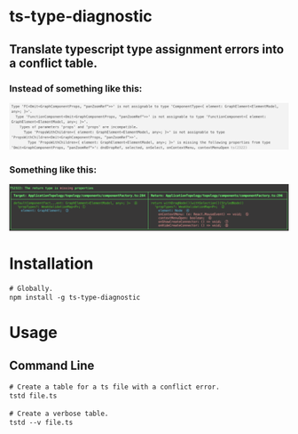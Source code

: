 # ts-type-diagnostic

## Translate typescript type assignment errors into a conflict table.

### Instead of something like this:

![before](./images/before.png)

### Something like this:

![after](./images/after.png)

# Installation

```shell
# Globally.
npm install -g ts-type-diagnostic
```

# Usage

## Command Line

```shell
# Create a table for a ts file with a conflict error.
tstd file.ts

# Create a verbose table.
tstd --v file.ts
```
